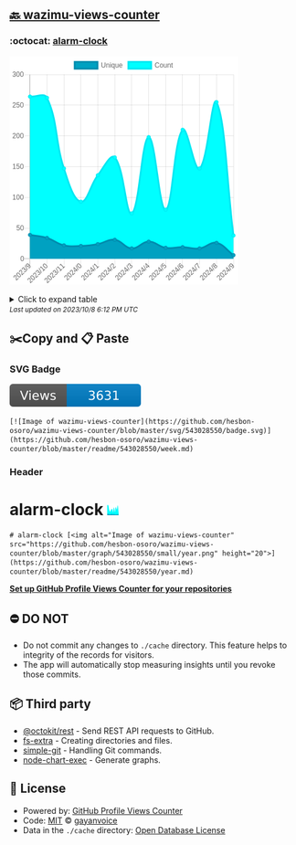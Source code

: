 ## [🔙 wazimu-views-counter](https://github.com/hesbon-osoro/wazimu-views-counter)

### :octocat: [alarm-clock](https://github.com/hesbon-osoro/alarm-clock)
![Image of wazimu-views-counter](https://github.com/hesbon-osoro/wazimu-views-counter/blob/master/graph/543028550/large/year.png)

<details>
	<summary>Click to expand table</summary>
	<h2>:calendar: Year Page Views Table</h2>
<table>
	<tr>
		<th>
			Last Updated
		</th>
		<th>
			Unique
		</th>
		<th>
			Count
		</th>
	</tr>
	<tr>
		<td>
			<code>2023/10/1</code>
		</td>
		<td>
			<code>6</code>
		</td>
		<td>
			<code>38</code>
		</td>
	</tr>
	<tr>
		<td>
			<code>2023/9/1</code>
		</td>
		<td>
			<code>26</code>
		</td>
		<td>
			<code>255</code>
		</td>
	</tr>
	<tr>
		<td>
			<code>2023/8/1</code>
		</td>
		<td>
			<code>17</code>
		</td>
		<td>
			<code>147</code>
		</td>
	</tr>
	<tr>
		<td>
			<code>2023/7/1</code>
		</td>
		<td>
			<code>19</code>
		</td>
		<td>
			<code>210</code>
		</td>
	</tr>
	<tr>
		<td>
			<code>2023/6/1</code>
		</td>
		<td>
			<code>18</code>
		</td>
		<td>
			<code>80</code>
		</td>
	</tr>
	<tr>
		<td>
			<code>2023/5/1</code>
		</td>
		<td>
			<code>28</code>
		</td>
		<td>
			<code>198</code>
		</td>
	</tr>
	<tr>
		<td>
			<code>2023/4/1</code>
		</td>
		<td>
			<code>17</code>
		</td>
		<td>
			<code>74</code>
		</td>
	</tr>
	<tr>
		<td>
			<code>2023/3/1</code>
		</td>
		<td>
			<code>31</code>
		</td>
		<td>
			<code>165</code>
		</td>
	</tr>
	<tr>
		<td>
			<code>2023/2/1</code>
		</td>
		<td>
			<code>24</code>
		</td>
		<td>
			<code>136</code>
		</td>
	</tr>
	<tr>
		<td>
			<code>2023/1/1</code>
		</td>
		<td>
			<code>21</code>
		</td>
		<td>
			<code>93</code>
		</td>
	</tr>
	<tr>
		<td>
			<code>2022/12/1</code>
		</td>
		<td>
			<code>22</code>
		</td>
		<td>
			<code>147</code>
		</td>
	</tr>
	<tr>
		<td>
			<code>2022/11/1</code>
		</td>
		<td>
			<code>34</code>
		</td>
		<td>
			<code>262</code>
		</td>
	</tr>
	<tr>
		<td>
			<code>2022/10/1</code>
		</td>
		<td>
			<code>39</code>
		</td>
		<td>
			<code>264</code>
		</td>
	</tr>
</table>

</details>
<small><i>Last updated on 2023/10/8 6:12 PM UTC</i></small>

## ✂️Copy and 📋 Paste
### SVG Badge
[![Image of wazimu-views-counter](https://github.com/hesbon-osoro/wazimu-views-counter/blob/master/svg/543028550/badge.svg)](https://github.com/hesbon-osoro/wazimu-views-counter/blob/master/readme/543028550/week.md)
```readme
[![Image of wazimu-views-counter](https://github.com/hesbon-osoro/wazimu-views-counter/blob/master/svg/543028550/badge.svg)](https://github.com/hesbon-osoro/wazimu-views-counter/blob/master/readme/543028550/week.md)
```
### Header
# alarm-clock [<img alt="Image of wazimu-views-counter" src="https://github.com/hesbon-osoro/wazimu-views-counter/blob/master/graph/543028550/small/year.png" height="20">](https://github.com/hesbon-osoro/wazimu-views-counter/blob/master/readme/543028550/year.md)
```readme
# alarm-clock [<img alt="Image of wazimu-views-counter" src="https://github.com/hesbon-osoro/wazimu-views-counter/blob/master/graph/543028550/small/year.png" height="20">](https://github.com/hesbon-osoro/wazimu-views-counter/blob/master/readme/543028550/year.md)
```
[**Set up GitHub Profile Views Counter for your repositories**](https://github.com/gayanvoice/github-profile-views-counter)
## ⛔ DO NOT
- Do not commit any changes to `./cache` directory. This feature helps to integrity of the records for visitors.
- The app will automatically stop measuring insights until you revoke those commits.
## 📦 Third party

- [@octokit/rest](https://www.npmjs.com/package/@octokit/rest) - Send REST API requests to GitHub.
- [fs-extra](https://www.npmjs.com/package/fs-extra) - Creating directories and files.
- [simple-git](https://www.npmjs.com/package/simple-git) - Handling Git commands.
- [node-chart-exec](https://www.npmjs.com/package/node-chart-exec) - Generate graphs.
## 📄 License
- Powered by: [GitHub Profile Views Counter](https://github.com/gayanvoice/github-profile-views-counter)
- Code: [MIT](./LICENSE) © [gayanvoice](https://github.com/gayanvoice/github-profile-views-counter)
- Data in the `./cache` directory: [Open Database License](https://opendatacommons.org/licenses/odbl/1-0/)